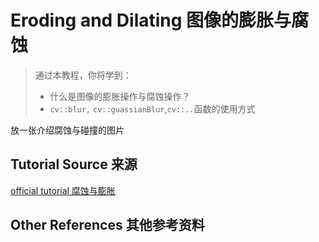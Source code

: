 # Eroding and Dilating 图像的膨胀与腐蚀

> 通过本教程，你将学到：
> + 什么是图像的膨胀操作与腐蚀操作？
> + `cv::blur,` `cv::guassianBlur`,`cv::..`函数的使用方式

放一张介绍腐蚀与碰撞的图片

## Tutorial Source 来源
[official tutorial 腐蚀与膨胀](http://www.opencv.org.cn/opencvdoc/2.3.2/html/doc/tutorials/imgproc/gausian_median_blur_bilateral_filter/gausian_median_blur_bilateral_filter.html#smoothing)

## Other References 其他参考资料